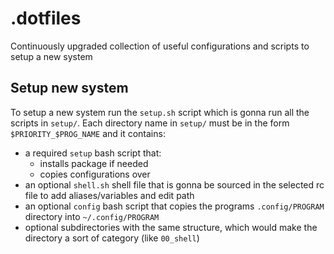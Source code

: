 # .dotfiles

Continuously upgraded collection of useful configurations and scripts to setup a new system

## Setup new system

To setup a new system run the `setup.sh` script which is gonna run all the scripts in `setup/`.
Each directory name in `setup/` must be in the form `$PRIORITY_$PROG_NAME` and it contains:

- a required `setup` bash script that:
  - installs package if needed
  - copies configurations over
- an optional `shell.sh` shell file that is gonna be sourced in the selected rc file to add aliases/variables and edit path
- an optional `config` bash script that copies the programs `.config/PROGRAM` directory into `~/.config/PROGRAM`
- optional subdirectories with the same structure, which would make the directory a sort of category (like `00_shell`)
